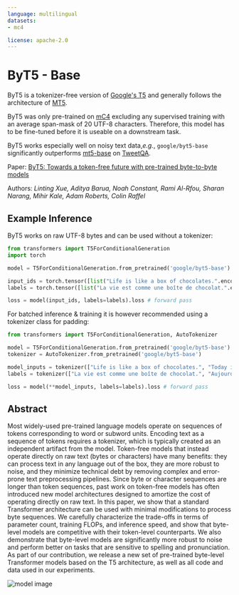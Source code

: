 ```yaml
---
language: multilingual
datasets:
- mc4

license: apache-2.0
---
```


# ByT5 - Base

ByT5 is a tokenizer-free version of [Google's T5](https://ai.googleblog.com/2020/02/exploring-transfer-learning-with-t5.html) and generally follows the architecture of [MT5](https://huggingface.co/google/mt5-base).

ByT5 was only pre-trained on [mC4](https://www.tensorflow.org/datasets/catalog/c4#c4multilingual) excluding any supervised training with an average span-mask of 20 UTF-8 characters. Therefore, this model has to be fine-tuned before it is useable on a downstream task.

ByT5 works especially well on noisy text data,*e.g.*, `google/byt5-base` significantly outperforms [mt5-base](https://huggingface.co/google/mt5-base) on [TweetQA](https://arxiv.org/abs/1907.06292).

Paper: [ByT5: Towards a token-free future with pre-trained byte-to-byte models](https://arxiv.org/abs/2105.13626)

Authors: *Linting Xue, Aditya Barua, Noah Constant, Rami Al-Rfou, Sharan Narang, Mihir Kale, Adam Roberts, Colin Raffel* 

## Example Inference

ByT5 works on raw UTF-8 bytes and can be used without a tokenizer:

```python
from transformers import T5ForConditionalGeneration
import torch

model = T5ForConditionalGeneration.from_pretrained('google/byt5-base')

input_ids = torch.tensor([list("Life is like a box of chocolates.".encode("utf-8"))]) + 3  # add 3 for special tokens
labels = torch.tensor([list("La vie est comme une boîte de chocolat.".encode("utf-8"))]) + 3  # add 3 for special tokens

loss = model(input_ids, labels=labels).loss # forward pass
```

For batched inference & training it is however recommended using a tokenizer class for padding:

```python
from transformers import T5ForConditionalGeneration, AutoTokenizer

model = T5ForConditionalGeneration.from_pretrained('google/byt5-base')
tokenizer = AutoTokenizer.from_pretrained('google/byt5-base')

model_inputs = tokenizer(["Life is like a box of chocolates.", "Today is Monday."], padding="longest", return_tensors="pt")
labels = tokenizer(["La vie est comme une boîte de chocolat.", "Aujourd'hui c'est lundi."], padding="longest", return_tensors="pt").input_ids

loss = model(**model_inputs, labels=labels).loss # forward pass
```

## Abstract

Most widely-used pre-trained language models operate on sequences of tokens corresponding to word or subword units. Encoding text as a sequence of tokens requires a tokenizer, which is typically created as an independent artifact from the model. Token-free models that instead operate directly on raw text (bytes or characters) have many benefits: they can process text in any language out of the box, they are more robust to noise, and they minimize technical debt by removing complex and error-prone text preprocessing pipelines. Since byte or character sequences are longer than token sequences, past work on token-free models has often introduced new model architectures designed to amortize the cost of operating directly on raw text. In this paper, we show that a standard Transformer architecture can be used with minimal modifications to process byte sequences. We carefully characterize the trade-offs in terms of parameter count, training FLOPs, and inference speed, and show that byte-level models are competitive with their token-level counterparts. We also demonstrate that byte-level models are significantly more robust to noise and perform better on tasks that are sensitive to spelling and pronunciation. As part of our contribution, we release a new set of pre-trained byte-level Transformer models based on the T5 architecture, as well as all code and data used in our experiments.

![model image](https://raw.githubusercontent.com/patrickvonplaten/scientific_images/master/ByT5.png)